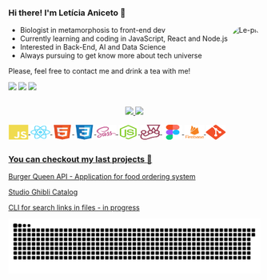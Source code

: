 ### Hi there! I'm Letícia Aniceto 🌱
<img align="right" alt="Le-pic" height="150" style="border-radius:50px;" src="https://media.discordapp.net/attachments/889288739912835145/889288936277573662/ezgif.com-gif-maker.gif?width=415&height=415">

- Biologist in metamorphosis to front-end dev
- Currently learning and coding in JavaScript, React and Node.js
- Interested in Back-End, AI and Data Science 
- Always pursuing to get know more about tech universe

Please, feel free to contact me and drink a tea with me!
<div> 
 <a href="https://twitter.com/lvtvcv" target="_blank"><img src="https://img.shields.io/badge/Twitter-1DA1F2?style=for-the-badge&logo=twitter&logoColor=white" target="_blank"></a> 
  <a href = "mailto:leticiab.aniceto@gmail.com"><img src="https://img.shields.io/badge/-Gmail-%23333?style=for-the-badge&logo=gmail&logoColor=white" target="_blank"></a>
  <a href="https://www.linkedin.com/in/leticia-braga-aniceto" target="_blank"><img src="https://img.shields.io/badge/-LinkedIn-%230077B5?style=for-the-badge&logo=linkedin&logoColor=white" target="_blank"></a>
</div>

##

<div align="center">
  <a href="https://github.com/leticia-aniceto">
  <img height="180em" src="https://github-readme-stats.vercel.app/api?username=leticia-aniceto&show_icons=true&theme=dracula&include_all_commits=true&count_private=true"/>
  <img height="180em" src="https://github-readme-stats.vercel.app/api/top-langs/?username=leticia-aniceto&layout=compact&langs_count=7&theme=dracula"/>
</div>
  
<div style="display: inline_flex"><br>
  <img align="center" alt="Le-Js" height="30" width="40" src="https://raw.githubusercontent.com/devicons/devicon/master/icons/javascript/javascript-plain.svg">
  <img align="center" alt="Le-React" height="30" width="40" src="https://raw.githubusercontent.com/devicons/devicon/master/icons/react/react-original.svg">
  <img align="center" alt="Le-HTML" height="30" width="40" src="https://raw.githubusercontent.com/devicons/devicon/master/icons/html5/html5-original.svg">
  <img align="center" alt="Le-CSS" height="30" width="40" src="https://raw.githubusercontent.com/devicons/devicon/master/icons/css3/css3-original.svg">
  <img align="center" alt="Le-Sass" height="30" width="40" src="https://raw.githubusercontent.com/devicons/devicon/master/icons/sass/sass-original.svg">
  <img align="center" alt="Le-Nodejs" height="30" width="40" src="https://raw.githubusercontent.com/devicons/devicon/master/icons/nodejs/nodejs-original.svg">
  <img align="center" alt="Le-Jest" height="30" width="40" src="https://raw.githubusercontent.com/devicons/devicon/master/icons/jest/jest-plain.svg">
   <img align="center" alt="Le-Figma" height="30" width="40" src="https://raw.githubusercontent.com/devicons/devicon/master/icons/figma/figma-original.svg">
   <img align="center" alt="Le-Firebase" height="30" width="40" src="https://raw.githubusercontent.com/devicons/devicon/master/icons/firebase/firebase-plain-wordmark.svg">  
   <img align="center" alt="Le-Git" height="30" width="40" src="https://raw.githubusercontent.com/devicons/devicon/master/icons/git/git-original.svg">
</div>

##

### You can checkout my last projects :loudspeaker: 

[Burger Queen API - Application for food ordering system](https://github.com/leticia-aniceto/SAP006-burger-queen-api-client)

[Studio Ghibli Catalog](https://github.com/leticia-aniceto/SAP006-data-lovers) 

[CLI for search links in files - in progress](https://github.com/leticia-aniceto/SAP006-md-links)
  
![Snake animation](https://github.com/leticia-aniceto/leticia-aniceto/blob/output/github-contribution-grid-snake.svg)


